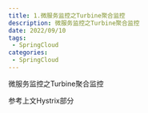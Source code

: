 ```yaml
---
title: 1.微服务监控之Turbine聚合监控
description: 微服务监控之Turbine聚合监控
date: 2022/09/10
tags:
 - SpringCloud
categories:
 - SpringCloud
---
```


微服务监控之Turbine聚合监控

参考上文Hystrix部分

